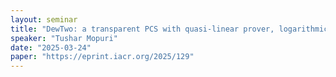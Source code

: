 ```yaml
---
layout: seminar
title: "DewTwo: a transparent PCS with quasi-linear prover, logarithmic verifier and 4KB proofs from falsifiable assumptions"
speaker: "Tushar Mopuri"
date: "2025-03-24"
paper: "https://eprint.iacr.org/2025/129"
---
```

